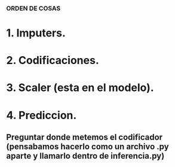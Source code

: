 ### ORDEN DE COSAS ###
# 1. Imputers.
# 2. Codificaciones.
# 3. Scaler (esta en el modelo).
# 4. Prediccion.

## Preguntar donde metemos el codificador (pensabamos hacerlo como un archivo .py aparte y llamarlo dentro de inferencia.py)
